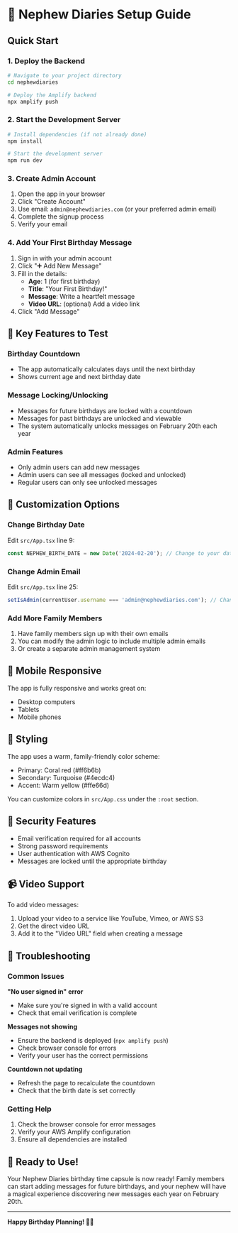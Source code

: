 # 🚀 Nephew Diaries Setup Guide

## Quick Start

### 1. Deploy the Backend
```bash
# Navigate to your project directory
cd nephewdiaries

# Deploy the Amplify backend
npx amplify push
```

### 2. Start the Development Server
```bash
# Install dependencies (if not already done)
npm install

# Start the development server
npm run dev
```

### 3. Create Admin Account
1. Open the app in your browser
2. Click "Create Account" 
3. Use email: `admin@nephewdiaries.com` (or your preferred admin email)
4. Complete the signup process
5. Verify your email

### 4. Add Your First Birthday Message
1. Sign in with your admin account
2. Click "➕ Add New Message"
3. Fill in the details:
   - **Age**: 1 (for first birthday)
   - **Title**: "Your First Birthday!"
   - **Message**: Write a heartfelt message
   - **Video URL**: (optional) Add a video link
4. Click "Add Message"

## 🎯 Key Features to Test

### Birthday Countdown
- The app automatically calculates days until the next birthday
- Shows current age and next birthday date

### Message Locking/Unlocking
- Messages for future birthdays are locked with a countdown
- Messages for past birthdays are unlocked and viewable
- The system automatically unlocks messages on February 20th each year

### Admin Features
- Only admin users can add new messages
- Admin users can see all messages (locked and unlocked)
- Regular users can only see unlocked messages

## 🔧 Customization Options

### Change Birthday Date
Edit `src/App.tsx` line 9:
```typescript
const NEPHEW_BIRTH_DATE = new Date('2024-02-20'); // Change to your date
```

### Change Admin Email
Edit `src/App.tsx` line 25:
```typescript
setIsAdmin(currentUser.username === 'admin@nephewdiaries.com'); // Change email
```

### Add More Family Members
1. Have family members sign up with their own emails
2. You can modify the admin logic to include multiple admin emails
3. Or create a separate admin management system

## 📱 Mobile Responsive
The app is fully responsive and works great on:
- Desktop computers
- Tablets
- Mobile phones

## 🎨 Styling
The app uses a warm, family-friendly color scheme:
- Primary: Coral red (#ff6b6b)
- Secondary: Turquoise (#4ecdc4)
- Accent: Warm yellow (#ffe66d)

You can customize colors in `src/App.css` under the `:root` section.

## 🔐 Security Features
- Email verification required for all accounts
- Strong password requirements
- User authentication with AWS Cognito
- Messages are locked until the appropriate birthday

## 📹 Video Support
To add video messages:
1. Upload your video to a service like YouTube, Vimeo, or AWS S3
2. Get the direct video URL
3. Add it to the "Video URL" field when creating a message

## 🚨 Troubleshooting

### Common Issues

**"No user signed in" error**
- Make sure you're signed in with a valid account
- Check that email verification is complete

**Messages not showing**
- Ensure the backend is deployed (`npx amplify push`)
- Check browser console for errors
- Verify your user has the correct permissions

**Countdown not updating**
- Refresh the page to recalculate the countdown
- Check that the birth date is set correctly

### Getting Help
1. Check the browser console for error messages
2. Verify your AWS Amplify configuration
3. Ensure all dependencies are installed

## 🎉 Ready to Use!

Your Nephew Diaries birthday time capsule is now ready! Family members can start adding messages for future birthdays, and your nephew will have a magical experience discovering new messages each year on February 20th.

---

**Happy Birthday Planning! 🎂✨**
